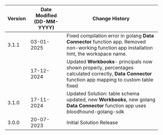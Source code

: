 | **Version** | **Date Modified (DD-MM-YYYY)** | **Change History**                          |
|-------------|--------------------------------|---------------------------------------------|
| 3.1.1       | 03-01-2025                     | Fixed compilation error in golang **Data Connector** function app.  Removed non-working function app installation hint, the workspace name.  |
|             | 17-12-2024                     | Updated **Workbooks**- principals now shown properly, percentages calculated correctly, **Data Connector** function app mapping to custom table fixed |
| 3.1.0       | 17-11-2024                     | Updated Solution: table schema updated, new **Workbooks**, new golang **Data Connector** function app uses bloodhound-golang-sdk |
| 3.0.0       | 20-07-2023                     | Initial Solution Release                    | test |
